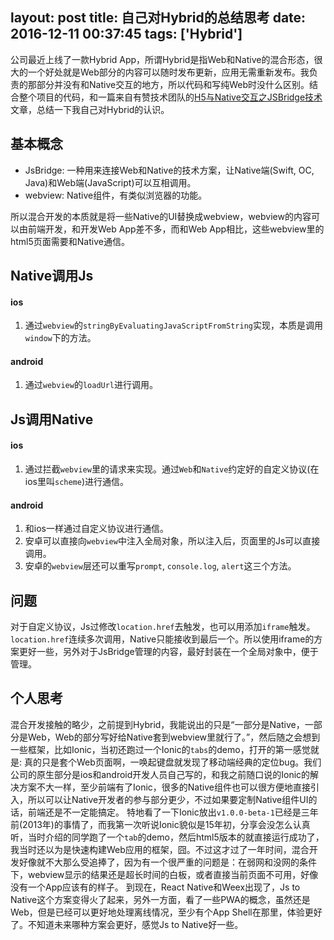 layout: post
title: 自己对Hybrid的总结思考
date: 2016-12-11 00:37:45
tags: ['Hybrid']
---

公司最近上线了一款Hybrid App，所谓Hybrid是指Web和Native的混合形态，很大的一个好处就是Web部分的内容可以随时发布更新，应用无需重新发布。我负责的那部分并没有和Native交互的地方，所以代码和写纯Web时没什么区别。结合整个项目的代码，和一篇来自有赞技术团队的[H5与Native交互之JSBridge技术](http://tech.youzan.com/jsbridge/)文章，总结一下我自己对Hybrid的认识。

<!-- more -->

## 基本概念
- JsBridge: 一种用来连接Web和Native的技术方案，让Native端(Swift, OC, Java)和Web端(JavaScript)可以互相调用。
- webview: Native组件，有类似浏览器的功能。

所以混合开发的本质就是将一些Native的UI替换成webview，webview的内容可以由前端开发，和开发Web App差不多，而和Web App相比，这些webview里的html5页面需要和Native通信。

## Native调用Js

#### ios
1. 通过`webview`的`stringByEvaluatingJavaScriptFromString`实现，本质是调用`window`下的方法。

#### android
1. 通过`webview`的`loadUrl`进行调用。

## Js调用Native

#### ios
1. 通过拦截`webview`里的请求来实现。通过`Web`和`Native`约定好的自定义协议(在ios里叫`scheme`)进行通信。

#### android
1. 和ios一样通过自定义协议进行通信。
2. 安卓可以直接向`webview`中注入全局对象，所以注入后，页面里的Js可以直接调用。
3. 安卓的`webview`层还可以重写`prompt`, `console.log`, `alert`这三个方法。

## 问题
对于自定义协议，Js过修改`location.href`去触发，也可以用添加`iframe`触发。`location.href`连续多次调用，Native只能接收到最后一个。所以使用iframe的方案更好一些，另外对于JsBridge管理的内容，最好封装在一个全局对象中，便于管理。

## 个人思考
混合开发接触的略少，之前提到Hybrid，我能说出的只是“一部分是Native，一部分是Web，Web的部分写好给Native套到webview里就行了。”，然后随之会想到一些框架，比如Ionic，当初还跑过一个Ionic的`tabs`的demo，打开的第一感觉就是: 真的只是套个Web页面啊，一唤起键盘就发现了移动端经典的定位bug。我们公司的原生部分是ios和android开发人员自己写的，和我之前随口说的Ionic的解决方案不大一样，至少前端有了Ionic，很多的Native组件也可以很方便地直接引入，所以可以让Native开发者的参与部分更少，不过如果要定制Native组件UI的话，前端还是不一定能搞定。
特地看了一下Ionic放出`v1.0.0-beta-1`已经是三年前(2013年)的事情了，而我第一次听说Ionic貌似是15年初，分享会没怎么认真听，当时介绍的同学跑了一个`tab`的demo，然后html5版本的就直接运行成功了，我当时还以为是快速构建Web应用的框架，囧。不过这才过了一年时间，混合开发好像就不大那么受追捧了，因为有一个很严重的问题是：在弱网和没网的条件下，webview显示的结果还是超长时间的白板，或者直接当前页面不可用，好像没有一个App应该有的样子。
到现在，React Native和Weex出现了，Js to Native这个方案变得火了起来，另外一方面，看了一些PWA的概念，虽然还是Web，但是已经可以更好地处理离线情况，至少有个App Shell在那里，体验更好了。不知道未来哪种方案会更好，感觉Js to Native好一些。






